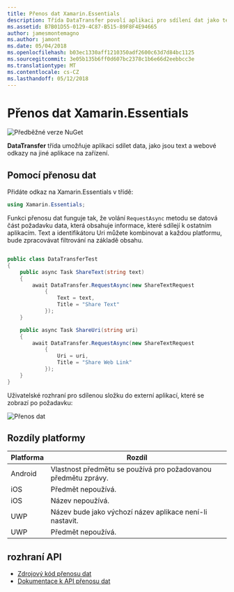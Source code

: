 ```yaml
---
title: Přenos dat Xamarin.Essentials
description: Třída DataTransfer povolí aplikaci pro sdílení dat jako text a webové odkazy na jiné aplikace na zařízení.
ms.assetid: B7B01D55-0129-4C87-B515-89F8F4E94665
author: jamesmontemagno
ms.author: jamont
ms.date: 05/04/2018
ms.openlocfilehash: b03ec1330aff1210350adf2600c63d7d84bc1125
ms.sourcegitcommit: 3e05b135b6ff0d607bc2378c1b6e66d2eebbcc3e
ms.translationtype: MT
ms.contentlocale: cs-CZ
ms.lasthandoff: 05/12/2018
---
```

# <a name="xamarinessentials-data-transfer"></a>Přenos dat Xamarin.Essentials

![Předběžné verze NuGet](~/media/shared/pre-release.png)

**DataTransfer** třída umožňuje aplikaci sdílet data, jako jsou text a webové odkazy na jiné aplikace na zařízení.

## <a name="using-data-transfer"></a>Pomocí přenosu dat

Přidáte odkaz na Xamarin.Essentials v třídě:

```csharp
using Xamarin.Essentials;
```

Funkci přenosu dat funguje tak, že volání `RequestAsync` metodu se datová část požadavku data, která obsahuje informace, které sdílejí k ostatním aplikacím. Text a identifikátoru Uri můžete kombinovat a každou platformu, bude zpracovávat filtrování na základě obsahu.

```csharp

public class DataTransferTest
{
    public async Task ShareText(string text)
    {
        await DataTransfer.RequestAsync(new ShareTextRequest
            {
                Text = text,
                Title = "Share Text"
            });
    }

    public async Task ShareUri(string uri)
    {
        await DataTransfer.RequestAsync(new ShareTextRequest
            {
                Uri = uri,
                Title = "Share Web Link"
            });
    }
}
```

Uživatelské rozhraní pro sdílenou složku do externí aplikací, které se zobrazí po požadavku:

![Přenos dat](data-transfer-images/data-transfer.png)

## <a name="platform-differences"></a>Rozdíly platformy

| Platforma | Rozdíl |
| --- | --- |
| Android | Vlastnost předmětu se používá pro požadovanou předmětu zprávy. |
| iOS | Předmět nepoužívá. |
| iOS | Název nepoužívá. |
| UWP | Název bude jako výchozí název aplikace není-li nastavit. |
| UWP | Předmět nepoužívá. |

## <a name="api"></a>rozhraní API

- [Zdrojový kód přenosu dat](https://github.com/xamarin/Essentials/tree/master/Xamarin.Essentials/DataTransfer)
- [Dokumentace k API přenosu dat](xref:Xamarin.Essentials.DataTransfer)
